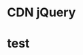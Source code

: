 # CDN jQuery
 <script src="https://ajax.googleapis.com/ajax/libs/jquery/3.7.1/jquery.min.js"></script>

# test